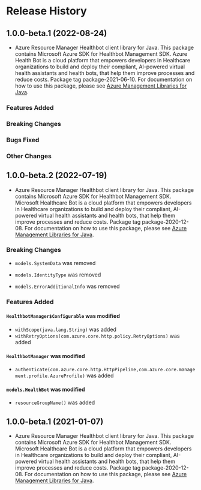 # Release History

## 1.0.0-beta.1 (2022-08-24)

- Azure Resource Manager Healthbot client library for Java. This package contains Microsoft Azure SDK for Healthbot Management SDK. Azure Health Bot is a cloud platform that empowers developers in Healthcare organizations to build and deploy their compliant, AI-powered virtual health assistants and health bots, that help them improve processes and reduce costs. Package tag package-2021-06-10. For documentation on how to use this package, please see [Azure Management Libraries for Java](https://aka.ms/azsdk/java/mgmt).

### Features Added

### Breaking Changes

### Bugs Fixed

### Other Changes

## 1.0.0-beta.2 (2022-07-19)

- Azure Resource Manager Healthbot client library for Java. This package contains Microsoft Azure SDK for Healthbot Management SDK. Microsoft Healthcare Bot is a cloud platform that empowers developers in Healthcare organizations to build and deploy their compliant, AI-powered virtual health assistants and health bots, that help them improve processes and reduce costs. Package tag package-2020-12-08. For documentation on how to use this package, please see [Azure Management Libraries for Java](https://aka.ms/azsdk/java/mgmt).

### Breaking Changes

* `models.SystemData` was removed

* `models.IdentityType` was removed

* `models.ErrorAdditionalInfo` was removed

### Features Added

#### `HealthbotManager$Configurable` was modified

* `withScope(java.lang.String)` was added
* `withRetryOptions(com.azure.core.http.policy.RetryOptions)` was added

#### `HealthbotManager` was modified

* `authenticate(com.azure.core.http.HttpPipeline,com.azure.core.management.profile.AzureProfile)` was added

#### `models.HealthBot` was modified

* `resourceGroupName()` was added

## 1.0.0-beta.1 (2021-01-07)

- Azure Resource Manager Healthbot client library for Java. This package contains Microsoft Azure SDK for Healthbot Management SDK. Microsoft Healthcare Bot is a cloud platform that empowers developers in Healthcare organizations to build and deploy their compliant, AI-powered virtual health assistants and health bots, that help them improve processes and reduce costs. Package tag package-2020-12-08. For documentation on how to use this package, please see [Azure Management Libraries for Java](https://aka.ms/azsdk/java/mgmt).
